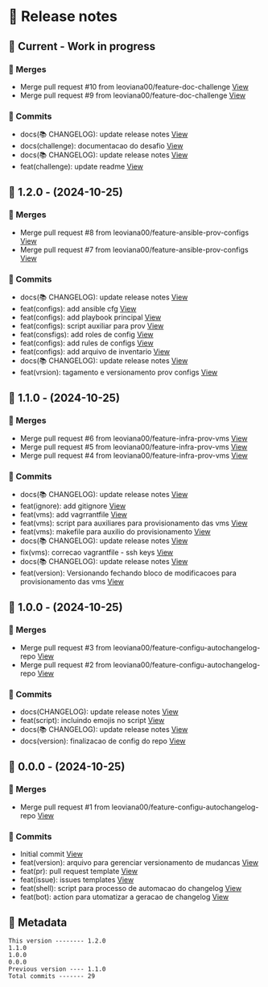 # 🎁 Release notes

## 🚧 Current - Work in progress
### 🔀 Merges
*  Merge pull request #10 from leoviana00/feature-doc-challenge [View](https://github.com/leoviana00/dio-dp-ansible-vagrant-clusterSwarm/commits/bf50d64ebb5ecfad4e96bde7b8c8c8b8295fd45e)
*  Merge pull request #9 from leoviana00/feature-doc-challenge [View](https://github.com/leoviana00/dio-dp-ansible-vagrant-clusterSwarm/commits/c806c4a6f75480a6f65ea3f1e6521b3246b2b2f8)
### 🚀 Commits
*  docs(📚 CHANGELOG): update release notes [View](https://github.com/leoviana00/dio-dp-ansible-vagrant-clusterSwarm/commits/3a4f7ff41e0f8e55a684d3419f6e08221241278e)
*  docs(challenge): documentacao do desafio [View](https://github.com/leoviana00/dio-dp-ansible-vagrant-clusterSwarm/commits/1bbf1577d4bb845832c26d83f1b7f45b066b7e4f)
*  docs(📚 CHANGELOG): update release notes [View](https://github.com/leoviana00/dio-dp-ansible-vagrant-clusterSwarm/commits/f48908d78407782819938bfd2180cb463e5a2ab9)
*  feat(challenge): update readme [View](https://github.com/leoviana00/dio-dp-ansible-vagrant-clusterSwarm/commits/34209e9320998d85e3862c702478ad7c5072af9e)



## 🔖 1.2.0 - (2024-10-25)
### 🔀 Merges
*  Merge pull request #8 from leoviana00/feature-ansible-prov-configs [View](https://github.com/leoviana00/dio-dp-ansible-vagrant-clusterSwarm/commits/d22aeaec650df5358fbc583710b1e3f739d43623)
*  Merge pull request #7 from leoviana00/feature-ansible-prov-configs [View](https://github.com/leoviana00/dio-dp-ansible-vagrant-clusterSwarm/commits/7e60dd0dbcc1f7ed0770390caa21a99da7d58629)
### 🚀 Commits
*  docs(📚 CHANGELOG): update release notes [View](https://github.com/leoviana00/dio-dp-ansible-vagrant-clusterSwarm/commits/4440e48449cb42b873a74bc7c6932789c0afdf1e)
*  feat(configs): add ansible cfg [View](https://github.com/leoviana00/dio-dp-ansible-vagrant-clusterSwarm/commits/6515fb831eec4fdf5917f365001b9fd3efbf73e7)
*  feat(configs): add playbook principal [View](https://github.com/leoviana00/dio-dp-ansible-vagrant-clusterSwarm/commits/5703a5087612d9d359283874abd1bfe45aadaa3e)
*  feat(configs): script auxiliar para prov [View](https://github.com/leoviana00/dio-dp-ansible-vagrant-clusterSwarm/commits/f0f43a37db189f3d5a99aca195a66f3400fd37c1)
*  feat(consfigs): add roles de config [View](https://github.com/leoviana00/dio-dp-ansible-vagrant-clusterSwarm/commits/aff14bff383332f71fba14cbd65e8a849aba4fb8)
*  feat(configs): add rules de configs [View](https://github.com/leoviana00/dio-dp-ansible-vagrant-clusterSwarm/commits/ccd6cce9bea172df177444520df96e378199fd3c)
*  feat(configs): add arquivo de inventario [View](https://github.com/leoviana00/dio-dp-ansible-vagrant-clusterSwarm/commits/b5dc33fc1cca674b79ed6fc8013172fb5344dbaf)
*  docs(📚 CHANGELOG): update release notes [View](https://github.com/leoviana00/dio-dp-ansible-vagrant-clusterSwarm/commits/b3207a62228904d8de1ab1819a0439e1c6c806e3)
*  feat(vrsion): tagamento e versionamento prov configs [View](https://github.com/leoviana00/dio-dp-ansible-vagrant-clusterSwarm/commits/ae4b77fe0084f42e39dcc325aee6886ea45bd2f0)



## 🔖 1.1.0 - (2024-10-25)
### 🔀 Merges
*  Merge pull request #6 from leoviana00/feature-infra-prov-vms [View](https://github.com/leoviana00/dio-dp-ansible-vagrant-clusterSwarm/commits/efc582ecccaf0db18d2019358eb4592c0d667459)
*  Merge pull request #5 from leoviana00/feature-infra-prov-vms [View](https://github.com/leoviana00/dio-dp-ansible-vagrant-clusterSwarm/commits/badf867abdcf4172aa3849edb9b0d8c58e3593d6)
*  Merge pull request #4 from leoviana00/feature-infra-prov-vms [View](https://github.com/leoviana00/dio-dp-ansible-vagrant-clusterSwarm/commits/81e8e520d0ead1274c9e270dffcc6e68ebb5934e)
### 🚀 Commits
*  docs(📚 CHANGELOG): update release notes [View](https://github.com/leoviana00/dio-dp-ansible-vagrant-clusterSwarm/commits/ee203bc26aaa47b774110abee5eee7527a5abb52)
*  feat(ignore): add gitignore [View](https://github.com/leoviana00/dio-dp-ansible-vagrant-clusterSwarm/commits/26008844e651492d49ee75cdbe30303ae25c09a9)
*  feat(vms): add vagrrantfile [View](https://github.com/leoviana00/dio-dp-ansible-vagrant-clusterSwarm/commits/ccaf8b612eba366de13cce06b96ffceb739a7c62)
*  feat(vms): script para auxiliares para provisionamento das vms [View](https://github.com/leoviana00/dio-dp-ansible-vagrant-clusterSwarm/commits/caf1d7dded91e1fdaa4276a872994ff068667024)
*  feat(vms): makefile para auxilio do provisionamento [View](https://github.com/leoviana00/dio-dp-ansible-vagrant-clusterSwarm/commits/1f0d0d6d51fc15001bfbc907a397a1f9b1d93d61)
*  docs(📚 CHANGELOG): update release notes [View](https://github.com/leoviana00/dio-dp-ansible-vagrant-clusterSwarm/commits/4d145b8bc7e9c0dcc2b091fe0151f3f9f7db46ab)
*  fix(vms): correcao vagrantfile - ssh keys [View](https://github.com/leoviana00/dio-dp-ansible-vagrant-clusterSwarm/commits/347d0b631da59074feb99a8421a8e1e7358e42cf)
*  docs(📚 CHANGELOG): update release notes [View](https://github.com/leoviana00/dio-dp-ansible-vagrant-clusterSwarm/commits/900f4aade1b95a4787e91baae0f10379c1fe2a7f)
*  feat(version): Versionando  fechando bloco de modificacoes para provisionamento das vms [View](https://github.com/leoviana00/dio-dp-ansible-vagrant-clusterSwarm/commits/c84ea3ba4bd0fd4a78895cbe2c2f10ef29978846)



## 🔖 1.0.0 - (2024-10-25)
### 🔀 Merges
*  Merge pull request #3 from leoviana00/feature-configu-autochangelog-repo [View](https://github.com/leoviana00/dio-dp-ansible-vagrant-clusterSwarm/commits/8a475d75b1f5ce7e12c68fdd038c5a957d000607)
*  Merge pull request #2 from leoviana00/feature-configu-autochangelog-repo [View](https://github.com/leoviana00/dio-dp-ansible-vagrant-clusterSwarm/commits/ece079f1a07a12db2ffa3a1cbd70233a70f1ba7e)
### 🚀 Commits
*  docs(CHANGELOG): update release notes [View](https://github.com/leoviana00/dio-dp-ansible-vagrant-clusterSwarm/commits/0a7be2d8ae416265d47cad6b6ff52c21b5f6c70e)
*  feat(script): incluindo emojis no script [View](https://github.com/leoviana00/dio-dp-ansible-vagrant-clusterSwarm/commits/6064dd4279ba7d85ad15f02db95a9ba1a30c8a82)
*  docs(📚 CHANGELOG): update release notes [View](https://github.com/leoviana00/dio-dp-ansible-vagrant-clusterSwarm/commits/548d2518ff46233130bdc0c2ce0dd42995a797cd)
*  docs(version): finalizacao de config do repo [View](https://github.com/leoviana00/dio-dp-ansible-vagrant-clusterSwarm/commits/9d11750e88405f78e6e41fd923086cdcab9c1b95)



## 🔖 0.0.0 - (2024-10-25)
### 🔀 Merges
*  Merge pull request #1 from leoviana00/feature-configu-autochangelog-repo [View](https://github.com/leoviana00/dio-dp-ansible-vagrant-clusterSwarm/commits/cfde02169bef92de3dd9602bbe9880d9ea945dfc)
### 🚀 Commits
*  Initial commit [View](https://github.com/leoviana00/dio-dp-ansible-vagrant-clusterSwarm/commits/ddc6af6fe2864cd188e96240fb032a3dfb43bce9)
*  feat(version): arquivo para gerenciar versionamento de mudancas [View](https://github.com/leoviana00/dio-dp-ansible-vagrant-clusterSwarm/commits/a6e43b08e0dbdf6a33e5ac2a0c7cd14625c1bec5)
*  feat(pr): pull request template [View](https://github.com/leoviana00/dio-dp-ansible-vagrant-clusterSwarm/commits/66d590507709a69dee4ea9e09f69e7458c44fd1d)
*  feat(issue): issues templates [View](https://github.com/leoviana00/dio-dp-ansible-vagrant-clusterSwarm/commits/45aada816298997cf209a3fc160550925151392c)
*  feat(shell): script para processo de automacao do changelog [View](https://github.com/leoviana00/dio-dp-ansible-vagrant-clusterSwarm/commits/8c110463154cdcb74827ec646eb638ad645b0ed6)
*  feat(bot): action para utomatizar a geracao de changelog [View](https://github.com/leoviana00/dio-dp-ansible-vagrant-clusterSwarm/commits/8419fe8e17f1a4a6b2f2a2f63a46b520b681a521)
## 📝 Metadata
```
This version -------- 1.2.0
1.1.0
1.0.0
0.0.0
Previous version ---- 1.1.0
Total commits ------- 29
```
